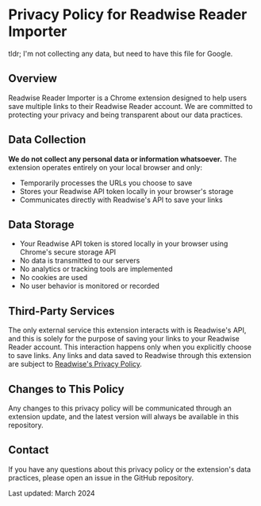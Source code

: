 # Privacy Policy for Readwise Reader Importer

tldr; I'm not collecting any data, but need to have this file for Google.

## Overview
Readwise Reader Importer is a Chrome extension designed to help users save multiple links to their Readwise Reader account. We are committed to protecting your privacy and being transparent about our data practices.

## Data Collection
**We do not collect any personal data or information whatsoever.** The extension operates entirely on your local browser and only:
- Temporarily processes the URLs you choose to save
- Stores your Readwise API token locally in your browser's storage
- Communicates directly with Readwise's API to save your links

## Data Storage
- Your Readwise API token is stored locally in your browser using Chrome's secure storage API
- No data is transmitted to our servers
- No analytics or tracking tools are implemented
- No cookies are used
- No user behavior is monitored or recorded

## Third-Party Services
The only external service this extension interacts with is Readwise's API, and this is solely for the purpose of saving your links to your Readwise Reader account. This interaction happens only when you explicitly choose to save links. Any links and data saved to Readwise through this extension are subject to [Readwise's Privacy Policy](https://readwise.io/privacy).

## Changes to This Policy
Any changes to this privacy policy will be communicated through an extension update, and the latest version will always be available in this repository.

## Contact
If you have any questions about this privacy policy or the extension's data practices, please open an issue in the GitHub repository.

Last updated: March 2024 